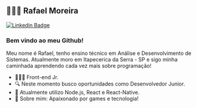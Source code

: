 ## 👨🏻‍💻 Rafael Moreira
[![Linkedin Badge](https://img.shields.io/badge/-LinkedIn-blue?style=flat-square&logo=Linkedin&logoColor=white&link=https://www.linkedin.com/in/rafael-moreira-3baa96205/)](https://www.linkedin.com/in/rafael-moreira-3baa96205/)

### Bem vindo ao meu Github!

Meu nome é Rafael, tenho ensino técnico em Análise e Desenvolvimento de Sistemas. Atualmente moro em Itapecerica da Serra - SP e sigo minha caminhada aprendendo cada vez mais sobre programação!
- 👨🏻‍💻 Front-end Jr.
- 🔍 Neste momento busco oportunidades como Desenvolvedor Junior.
- 📰 Atualmente utilizo Node.js, React e React-Native.
- 💬 Sobre mim: Apaixonado por games e tecnologia!
